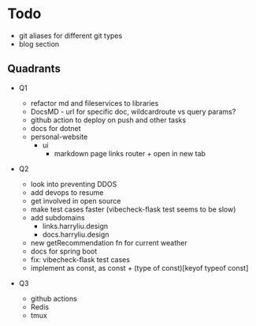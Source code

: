 # Todo

- git aliases for different git types
- blog section

## Quadrants

- Q1

  - refactor md and fileservices to libraries
  - DocsMD - url for specific doc, wildcardroute vs query params?
  - github action to deploy on push and other tasks
  - docs for dotnet
  - personal-website
    - ui
      - markdown page links router + open in new tab

- Q2

  - look into preventing DDOS
  - add devops to resume
  - get involved in open source
  - make test cases faster (vibecheck-flask test seems to be slow)
  - add subdomains
    - links.harryliu.design
    - docs.harryliu.design
  - new getRecommendation fn for current weather
  - docs for spring boot
  - fix: vibecheck-flask test cases
  - implement as const, as const + (type of const)[keyof typeof const]

- Q3
  - github actions
  - Redis
  - tmux
